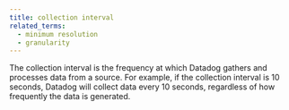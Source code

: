 ```yaml
---
title: collection interval
related_terms:
  - minimum resolution
  - granularity
---
```

The collection interval is the frequency at which Datadog gathers and processes data from a source. For example, if the collection interval is 10 seconds, Datadog will collect data every 10 seconds, regardless of how frequently the data is generated.